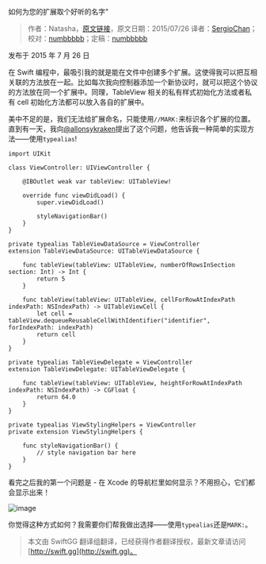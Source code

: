 如何为您的扩展取个好听的名字"

> 作者：Natasha，[原文链接](http://natashatherobot.com/swift-how-to-name-your-extensions/)，原文日期：2015/07/26
> 译者：[SergioChan](https://github.com/SergioChan)；校对：[numbbbbb](http://numbbbbb.com/)；定稿：[numbbbbb](http://numbbbbb.com/)
  







发布于 2015 年 7 月 26 日

在 Swift 编程中，最吸引我的就是能在文件中创建多个扩展。这使得我可以把互相关联的方法放在一起。比如每次我向控制器添加一个新协议时，就可以把这个协议的方法放在同一个扩展中。同理，TableView 相关的私有样式初始化方法或者私有 cell 初始化方法都可以放入各自的扩展中。

美中不足的是，我们无法给扩展命名，只能使用`//MARK:`来标识各个扩展的位置。直到有一天，我向[@allonsykraken](https://twitter.com/allonsykraken)提出了这个问题，他告诉我一种简单的实现方法——使用`typealias`!



    
    
    import UIKit
    
    class ViewController: UIViewController {
    
        @IBOutlet weak var tableView: UITableView!
        
        override func viewDidLoad() {
            super.viewDidLoad()
            
            styleNavigationBar()
        }
    }
    
    private typealias TableViewDataSource = ViewController
    extension TableViewDataSource: UITableViewDataSource {
        
        func tableView(tableView: UITableView, numberOfRowsInSection section: Int) -> Int {
            return 5
        }
        
        func tableView(tableView: UITableView, cellForRowAtIndexPath indexPath: NSIndexPath) -> UITableViewCell {
            let cell = tableView.dequeueReusableCellWithIdentifier("identifier", forIndexPath: indexPath)
            return cell
        }
    }
    
    private typealias TableViewDelegate = ViewController
    extension TableViewDelegate: UITableViewDelegate {
        
        func tableView(tableView: UITableView, heightForRowAtIndexPath indexPath: NSIndexPath) -> CGFloat {
            return 64.0
        }
    }
    
    private typealias ViewStylingHelpers = ViewController
    private extension ViewStylingHelpers {
        
        func styleNavigationBar() {
            // style navigation bar here
        }
    }

看完之后我的第一个问题是 - 在 Xcode 的导航栏里如何显示？不用担心，它们都会显示出来！

![image](http://swift.gg/img/articles/swift-how-to-name-your-extensions/Screen_Shot_2015-07-26_at_4_43_29_AM-1024x331.png1453208420.3375514)

你觉得这种方式如何？我需要你们帮我做出选择——使用`typealias`还是`MARK:`。

> 本文由 SwiftGG 翻译组翻译，已经获得作者翻译授权，最新文章请访问 [http://swift.gg](http://swift.gg)。